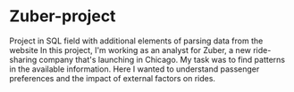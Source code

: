 # Zuber-project
Project in SQL field with additional elements of parsing data from the website
In this project, I'm  working as an analyst for Zuber, a new ride-sharing company that's launching in Chicago. My task was to find patterns in the available information. Here I wanted to understand passenger preferences and the impact of external factors on rides.
